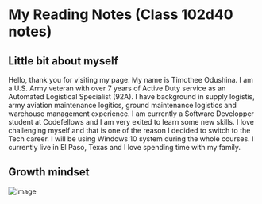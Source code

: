# My Reading Notes (Class 102d40 notes)

## Little bit about myself

Hello, thank you for visiting my page. My name is Timothee Odushina. I am a U.S. Army veteran with over 7 years of Active Duty service as an Automated Logistical Specialist (92A). I have background in supply logistis, army aviation maintenance logitics, ground maintenance logistics and warehouse management experience. I am currently a Software Developper student at Codefellows and I am very exited to learn some new skills. I love challenging myself and that is one of the reason I decided to switch to the Tech career. I will be using Windows 10 system during the whole courses. I currently live in El Paso, Texas and I love spending time with my family.


## Growth mindset

![image](https://user-images.githubusercontent.com/108295374/176358139-9c63ace2-e731-4b4c-886a-cf172295743b.png)


